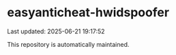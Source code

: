 # easyanticheat-hwidspoofer

Last updated: 2025-06-21 19:17:52

This repository is automatically maintained.
